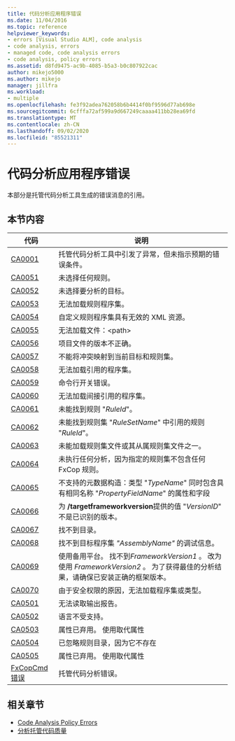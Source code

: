 ```yaml
---
title: 代码分析应用程序错误
ms.date: 11/04/2016
ms.topic: reference
helpviewer_keywords:
- errors [Visual Studio ALM], code analysis
- code analysis, errors
- managed code, code analysis errors
- code analysis, policy errors
ms.assetid: d8fd9475-ac9b-4085-b5a3-b0c807922cac
author: mikejo5000
ms.author: mikejo
manager: jillfra
ms.workload:
- multiple
ms.openlocfilehash: fe3f92adea762058b6b4414f0bf9596d77ab698e
ms.sourcegitcommit: 6cfffa72af599a9d667249caaaa411bb28ea69fd
ms.translationtype: MT
ms.contentlocale: zh-CN
ms.lasthandoff: 09/02/2020
ms.locfileid: "85521311"
---
```

# <a name="code-analysis-application-errors"></a>代码分析应用程序错误

本部分是托管代码分析工具生成的错误消息的引用。

## <a name="in-this-section"></a>本节内容

|代码|说明|
|-|-|
|[CA0001](ca0001.md)|托管代码分析工具中引发了异常，但未指示预期的错误条件。|
|[CA0051](ca0051.md)|未选择任何规则。|
|[CA0052](ca0052.md)|未选择要分析的目标。|
|[CA0053](ca0053.md)|无法加载规则程序集。|
|[CA0054](ca0054.md)|自定义规则程序集具有无效的 XML 资源。|
|[CA0055](ca0055.md)|无法加载文件：\<path>|
|[CA0056](ca0056.md)|项目文件的版本不正确。|
|[CA0057](ca0057.md)|不能将冲突映射到当前目标和规则集。|
|[CA0058](ca0058.md)|无法加载引用的程序集。|
|[CA0059](ca0059.md)|命令行开关错误。|
|[CA0060](ca0060.md)|无法加载间接引用的程序集。|
|[CA0061](ca0061.md)|未能找到规则 "*RuleId*"。|
|[CA0062](ca0062.md)|未能找到规则集 "*RuleSetName*" 中引用的规则 "*RuleId*"。|
|[CA0063](ca0063.md)|未能加载规则集文件或其从属规则集文件之一。|
|[CA0064](ca0064.md)|未执行任何分析，因为指定的规则集不包含任何 FxCop 规则。|
|[CA0065](ca0065.md)|不支持的元数据构造：类型 "*TypeName*" 同时包含具有相同名称 "*PropertyFieldName*" 的属性和字段|
|[CA0066](ca0066.md)|为 **/targetframeworkversion**提供的值 "*VersionID*" 不是已识别的版本。|
|[CA0067](ca0067.md)|找不到目录。|
|[CA0068](ca0068.md)|找不到目标程序集 *"AssemblyName"* 的调试信息。|
|[CA0069](ca0069.md)|使用备用平台。 找不到*FrameworkVersion1* 。 改为使用 *FrameworkVersion2* 。 为了获得最佳的分析结果，请确保已安装正确的框架版本。|
|[CA0070](ca0070.md)|由于安全权限的原因，无法加载程序集或类型。|
|[CA0501](ca0501.md)|无法读取输出报告。|
|[CA0502](ca0502.md)|语言不受支持。|
|[CA0503](ca0503.md)|属性已弃用。 使用取代属性|
|[CA0504](ca0504.md)|已忽略规则目录，因为它不存在|
|[CA0505](ca0505.md)|属性已弃用。 使用取代属性|
|[FxCopCmd 错误](fxcopcmd-errors.md)|托管代码分析错误。|

## <a name="related-sections"></a>相关章节

- [Code Analysis Policy Errors](../code-quality/code-analysis-policy-errors.md)
- [分析托管代码质量](../code-quality/code-analysis-for-managed-code-overview.md)
